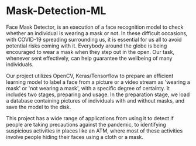 # Mask-Detection-ML

Face Mask Detector, is an execution of a face recognition model to check whether an individual is wearing a mask or not. In these difficult occasions, with COVID-19 spreading surrounding us, it is essential for us all to avoid potential risks coming with it. Everybody around the globe is being encouraged to wear a mask when they step out in the open. Our task, whenever sent effectively, can help guarantee the wellbeing of many individuals.

Our project utilizes OpenCV, Keras/Tensorflow to prepare an efficient learning model to label a face from a picture or a video stream as 'wearing a mask' or 'not wearing a mask', with a specific degree of certainty. It includes two stages, preparing and usage. In the preparation stage, we load a database containing pictures of individuals with and without masks, and save the model to the disk.

This project has a wide range of applications from using it to detect if people are taking precautions against the pandemic, to identifying suspicious activities in places like an ATM, where most of these activities involve people hiding their faces using a cloth or a mask.
